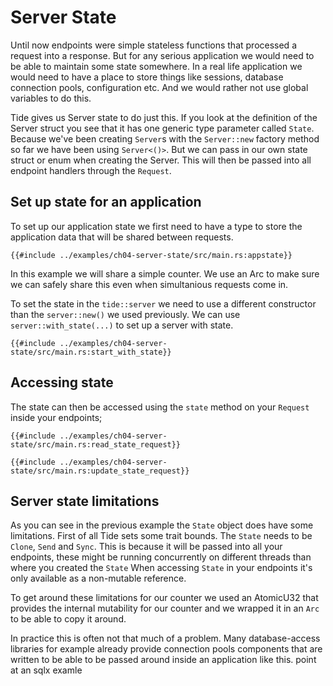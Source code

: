 # Server State
Until now endpoints were simple stateless functions that processed a request into a response. But for any serious application we would need to be able to maintain some state somewhere. In a real life application we would need to have a place to store things like sessions, database connection pools, configuration etc. And we would rather not use global variables to do this.

Tide gives us Server state to do just this. If you look at the definition of the Server struct you see that it has one generic type parameter called `State`. Because we've been creating `Server`s with the `Server::new` factory method so far we have been using `Server<()>`. But we can pass in our own state struct or enum when creating the Server. This will then be passed into all endpoint handlers through the `Request`.

## Set up state for an application
To set up our application state we first need to have a type to store the application data that will be shared between requests.
```rust,ignore
{{#include ../examples/ch04-server-state/src/main.rs:appstate}}
```
In this example we will share a simple counter. We use an Arc<AtomicU32> to make sure we can safely share this even when simultanious requests come in.

To set the state in the `tide::server` we need to use a different constructor than the `server::new()` we used previously. We can use `server::with_state(...)` to set up a server with state.
```rust,ignore
{{#include ../examples/ch04-server-state/src/main.rs:start_with_state}}
```

## Accessing state
The state can then be accessed using the `state` method on your `Request` inside your endpoints;
```rust,ignore
{{#include ../examples/ch04-server-state/src/main.rs:read_state_request}}
```

```rust,ignore
{{#include ../examples/ch04-server-state/src/main.rs:update_state_request}}
```

## Server state limitations
As you can see in the previous example the `State` object does have some limitations. First of all Tide sets some trait bounds. The `State` needs to be `Clone`, `Send` and `Sync`. This is because it will be passed into all your endpoints, these might be running concurrently on different threads than where you created the `State`
When accessing `State` in your endpoints it's only available as a non-mutable reference.

To get around these limitations for our counter we used an AtomicU32 that provides the internal mutability for our counter and we wrapped it in an `Arc` to be able to copy it around.

In practice this is often not that much of a problem. Many database-access libraries for example already provide connection pools components that are written to be able to be passed around inside an application like this. <TODO>point at an sqlx examle</TODO>